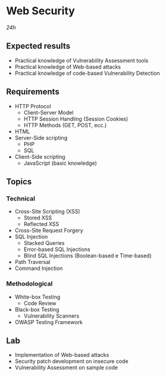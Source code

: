 # Web Security
*24h*


## Expected results
* Practical knowledge of Vulnerability Assessment tools
* Practical knowledge of Web-based attacks 
* Practical knowledge of code-based Vulnerability Detection

## Requirements

* HTTP Protocol
    * Client-Server Model
    * HTTP Session Handling (Session Cookies)
    * HTTP Methods (GET, POST, ecc.)
* HTML
* Server-Side scripting
    * PHP
    * SQL
* Client-Side scripting
    * JavaScript (basic knowledge)

## Topics

### Technical
* Cross-Site Scripting (XSS)
    * Stored XSS 
    * Reflected XSS
* Cross-Site Request Forgery
* SQL Injection
    * Stacked Queries
    * Error-based SQL Injections
    * Blind SQL Injections (Boolean-based e Time-based)
* Path Traversal
* Command Injection

### Methodological
* White-box Testing
    * Code Review
* Black-box Testing
    * Vulnerability Scanners
* OWASP Testing Framework

## Lab
* Implementation of Web-based attacks
* Security patch development on insecure code
* Vulnerability Assessment on sample code
